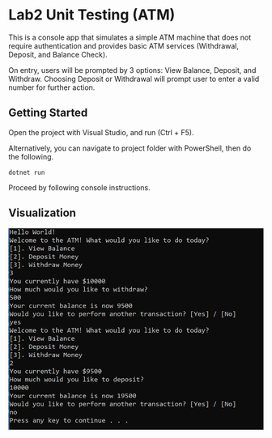 # Lab2 Unit Testing (ATM)

This is a console app that simulates a simple ATM machine that does not require authentication and provides basic ATM services (Withdrawal, Deposit, and Balance Check).

On entry, users will be prompted by 3 options: View Balance, Deposit, and Withdraw. Choosing Deposit or Withdrawal will prompt user to enter a valid number for further action.

## Getting Started

Open the project with Visual Studio, and run (Ctrl + F5). 

Alternatively, you can navigate to project folder with PowerShell, then do the following.

 ```
 dotnet run
 ```

 Proceed by following console instructions.

 ## Visualization

 ![ATM](assets/ATM.PNG)